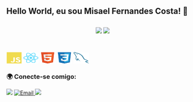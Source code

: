## Hello World, eu sou Misael Fernandes Costa! 🚀




##



<div align="center">
  <img height="180em" src="https://github-readme-stats.vercel.app/api?username=Misa733&show_icons=true&theme=radical"/>
  <img height="180em" src="https://github-readme-stats.vercel.app/api/top-langs/?username=Misa733&layout=compact&theme=radical"/>
</div>

##
<div style="display: inline_block"><br>
  <img align="center" alt="Misael-Js" height="30" width="40" src="https://raw.githubusercontent.com/devicons/devicon/master/icons/javascript/javascript-plain.svg">
  <img align="center" alt="Misael-React" height="30" width="40" src="https://raw.githubusercontent.com/devicons/devicon/master/icons/react/react-original.svg">
  <img align="center" alt="Misael-HTML" height="30" width="40" src="https://raw.githubusercontent.com/devicons/devicon/master/icons/html5/html5-original.svg">
  <img align="center" alt="Misael-CSS" height="30" width="40" src="https://raw.githubusercontent.com/devicons/devicon/master/icons/css3/css3-original.svg">
  <img align="center" alt="Misael-SQL" height="30" width="40" src="https://raw.githubusercontent.com/devicons/devicon/master/icons/mysql/mysql-original.svg">
</div>

### 🌍 Conecte-se comigo:

<a href="https://instagram.com/misael_733" target="_blank"><img src="https://img.shields.io/badge/-Instagram-%23E4405F?style=for-the-badge&logo=instagram&logoColor=white" target="_blank"></a>
<a href="https://mail.google.com/mail/?view=cm&fs=1&to=misaelfernandes2023@gmail.com" target="_blank">
<img src="https://img.shields.io/badge/-Email-%23333?style=for-the-badge&logo=gmail&logoColor=white" alt="Email" />
<a href="https://www.linkedin.com/in/misael-fernandes-costa" target="_blank"><img src="https://img.shields.io/badge/-LinkedIn-%230077B5?style=for-the-badge&logo=linkedin&logoColor=white" target="_blank"></a>



